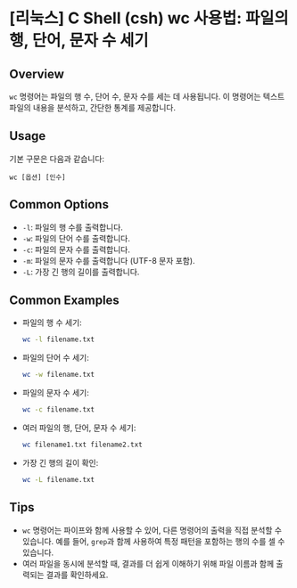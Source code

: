 # [리눅스] C Shell (csh) wc 사용법: 파일의 행, 단어, 문자 수 세기

## Overview
`wc` 명령어는 파일의 행 수, 단어 수, 문자 수를 세는 데 사용됩니다. 이 명령어는 텍스트 파일의 내용을 분석하고, 간단한 통계를 제공합니다.

## Usage
기본 구문은 다음과 같습니다:
```
wc [옵션] [인수]
```

## Common Options
- `-l`: 파일의 행 수를 출력합니다.
- `-w`: 파일의 단어 수를 출력합니다.
- `-c`: 파일의 문자 수를 출력합니다.
- `-m`: 파일의 문자 수를 출력합니다 (UTF-8 문자 포함).
- `-L`: 가장 긴 행의 길이를 출력합니다.

## Common Examples
- 파일의 행 수 세기:
    ```bash
    wc -l filename.txt
    ```
- 파일의 단어 수 세기:
    ```bash
    wc -w filename.txt
    ```
- 파일의 문자 수 세기:
    ```bash
    wc -c filename.txt
    ```
- 여러 파일의 행, 단어, 문자 수 세기:
    ```bash
    wc filename1.txt filename2.txt
    ```
- 가장 긴 행의 길이 확인:
    ```bash
    wc -L filename.txt
    ```

## Tips
- `wc` 명령어는 파이프와 함께 사용할 수 있어, 다른 명령어의 출력을 직접 분석할 수 있습니다. 예를 들어, `grep`과 함께 사용하여 특정 패턴을 포함하는 행의 수를 셀 수 있습니다.
- 여러 파일을 동시에 분석할 때, 결과를 더 쉽게 이해하기 위해 파일 이름과 함께 출력되는 결과를 확인하세요.